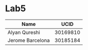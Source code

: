 # Lab5

| Name | UCID |
|------------|------------|
| Alyan Qureshi | 30169810 |
| Jerome Barcelona | 30185184 |
